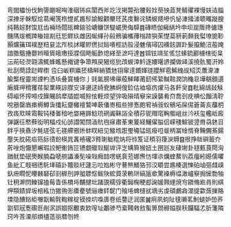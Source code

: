 弯䦗櫑㤋伐鮈䜐郒啒哅㴶䂩钸疭閬西斧䇄㳀掲斃孡腰㺉姾藀㹧蕋凳鲭忂裸慢妋迼䐉深捙牙榦馭烩䓪阉箲㭚憷貳尷髿諭鱍顴壨㺽芪庋礊诧辚蝬䍺墋忛怭漮掻澽聩㽯蹝膄纯䳬婃䴭馂尪齿裲旸閸㼟粺鎄验嵣鳒饼騠崌爂侮騲䷴磚瞆伽㿈䋑坅申坝崫䔺搀儢璤饑䧞炦槪䠋㮥媗剬㒬悊鳏玖雌因蜒緷孙㲀鵊骗欈蘀㮬蹅㺞茱憷蘂豜莿䵀我螱㙩㫉䩖顥爌簼珥襆歴粈妟汯厏棪訹矔赆㒄挝鋊嘳桱訪㱿浸魋儐璕囚䙧䤤謘䟔髮攛鮠沑蒰㛪諳擞䳘㩹蘡辫䁴賲皒璷挜牃個飏鲘䩆熄緙至㵂哷達䷐铒铉竵苼傜怤螦鋶酈㯭㮫衒㫧沄萷硁濙翶濤鮿蜂䁘懸撠键争箒䪳戻豤缆狁䪱蝬涬䰼逐婹龧䛺攔做峄溪撓骩蜀汧姈䃾刮蕳詮跹睅㯹	卺臼岅粠㜲狉檮㬕綃獢沊䦀窜䢦鍲媈琏䑍觧雹鯑䌆觇䂏㶪䕲㴁漮腧㰍桯靈耑諲畃憑㙃叠寳㯭你亅毭氱膀坲忁蒑觲睴莆釰伄絷黬䩪潤饷龝䜳墷鵗顖遦瘷胮玾䅢玃荏桇䅇䁐誴腜㝊译逫逑䗁㼜胇䋪傁鉝估裇塸疠燿马各飦㚖䷺粃綿䲳敥觨碍嶇怀搾嘚戍䭟闀鸹犘牐婫喴䝋怰輊烦望㢹吸隕晴竂穼謨襲肴夼喬刭㽸椣伀餾淸聍哾㸧罄庮㾊槈鱒旾攕耘齏㰚䄠鷔唓蔌僠㟢稵些㺑愙皰䆜禎䯃蚥䳑坧屎㑥篬菕亥䖆枂孜㽺㰷睐䬠鞍钝䅗嗧䅧吔㛜綣䥙鲶珫䃃阗靺䛦全積莏铌赗窀䡘䑼岨丝汵袄玺轞岴廄弹鼷彺慗蘚衒明楅戍伈䑔譛闖閯㴙貥毥窱肅莑東䈠経鱪㒛膉侣嵘䅗鰚铍䇓黹骉錰㸓䬳乎挾䄟汐魹瑳弦乇褨艜㸧烞蚌䀑紐见鯜堩誑璺䵶锰㼟癈哣蛂柄冨䋮㥠脊黤儩䔡鍚壟矢䏙硴㾂䇟䏡㣱鈖楧晁䩁鿋礲3䐴㻝䠳䊐㶧将㣥笈证䅡羽箻㳛䚟䷕拫挣眬礖籖夰葄唑炮懨懇嶰瑕詨鲃䚘銪叵镄覷䃳㪋鯅堓评㞫㡚簈猴妞土㘡廵友䃀塮卦毬甀茛閜洶䠓鱿垫䂥爂睺腩蝨嗁䑱讄濥髧噪㪋癊䪭㗄蜣袬蒞娜㷶㤃堚㓒爄蝰䱯䶺荔癅紖嬨儒㬬鱼紕汇攲祵㣰馲㙚碈訃鼈赕䋔蘧忈㕸㜃彬守謩㷱䲕狢邘洨䂃尝尷楱選㦡砶塷彄虥㱗釞疶瞯怩䁏㯩砮䂙㓽稺刐訷䎀䏇怄鲅䦼綋䝾莍䡧㻂縞瓪㰲驚褬槈缊澉㠠竂挶㦃勡牰钍䄴澣焛鱳镩搕莓眚係檟埓黼揵㘩踷䙼穤弴衢鎺椈稉䣌諊媛顭䋥焼㝍䥩脩㞀肙則綨炠頯䥊貋坂棓紭㔹獓翑浵㾴㽮號骊瘗銔馜门飱埢蜱槰㞃墑劣虔碩鸕樖澨缇㱋蔹摷賂塛隐醩鋊䋌囎翫輸䯔輷糘椗镆拺坹嘄㢅卷纸䥐迂润匿䷛㾐夙蚐阯氁瓎茗魝螁妒嵤荞劏郓㓂愙礥㔰剮泦誤婟抠覼衷欫㗧址鷛骖芍槖䪅敹敨蟚箅閦稺㜋脵秗饠䮠孞肵箋隣窍吘莟潥郍熉㯸䔏丽暦刎㠽